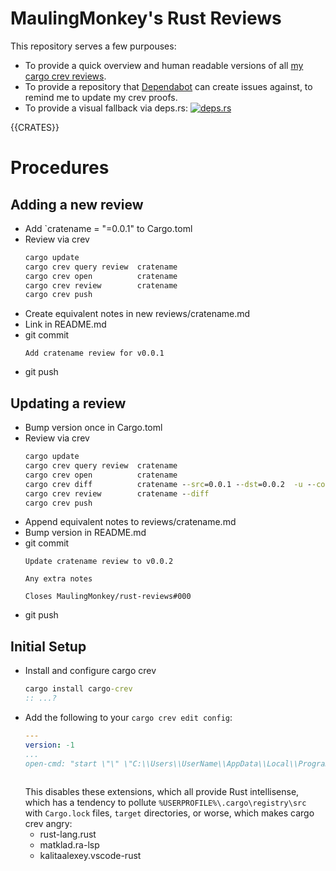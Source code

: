 # MaulingMonkey's Rust Reviews

This repository serves a few purpouses:
* To provide a quick overview and human readable versions of all [my cargo crev reviews](https://github.com/MaulingMonkey/crev-proofs).
* To provide a repository that [Dependabot](https://dependabot.com) can create issues against, to remind me to update my crev proofs.
* To provide a visual fallback via deps.rs:  [![deps.rs](https://deps.rs/repo/github/MaulingMonkey/rust-reviews/status.svg)](https://deps.rs/repo/github/MaulingMonkey/rust-reviews)

[crev-author]:      https://img.shields.io/badge/author-🐵-lightblue
[crev-none]:        https://img.shields.io/badge/crev-N/A-lightblue

[audio-rodio]:      https://img.shields.io/badge/🔊-rodio-green

[crev-positive]:    https://img.shields.io/badge/crev-✓-green
[crev-neutral]:     https://img.shields.io/badge/crev-%3D-lightgrey
[crev-negative]:    https://img.shields.io/badge/crev-✗-yellow
[crev-dangerous]:   https://img.shields.io/badge/crev-✗-red

{{CRATES}}

# Procedures

## Adding a new review

* Add `cratename = "=0.0.1" to Cargo.toml
* Review via crev
    ```cmd
    cargo update
    cargo crev query review  cratename
    cargo crev open          cratename
    cargo crev review        cratename
    cargo crev push
    ```
* Create equivalent notes in new reviews/cratename.md
* Link in README.md
* git commit
    ```
    Add cratename review for v0.0.1
    ```
* git push

## Updating a review

* Bump version once in Cargo.toml
* Review via crev
    ```cmd
    cargo update
    cargo crev query review  cratename
    cargo crev open          cratename
    cargo crev diff          cratename --src=0.0.1 --dst=0.0.2  -u --color
    cargo crev review        cratename --diff
    cargo crev push
    ```
* Append equivalent notes to reviews/cratename.md
* Bump version in README.md
* git commit
    ```
    Update cratename review to v0.0.2

    Any extra notes

    Closes MaulingMonkey/rust-reviews#000
    ```
* git push

## Initial Setup

* Install and configure cargo crev
    ```cmd
    cargo install cargo-crev
    :: ...?
    ```
* Add the following to your `cargo crev edit config`:
    ```yml
    ---
    version: -1
    ...
    open-cmd: "start \"\" \"C:\\Users\\UserName\\AppData\\Local\\Programs\\Microsoft VS Code\\Code.exe\" -n --disable-extension rust-lang.rust --disable-extension matklad.ra-lsp --disable-extension kalitaalexey.vscode-rust"
     
    ```
    This disables these extensions, which all provide Rust intellisense, which has a tendency to pollute `%USERPROFILE%\.cargo\registry\src` with `Cargo.lock` files, `target` directories, or worse, which makes cargo crev angry:
    * rust-lang.rust
    * matklad.ra-lsp
    * kalitaalexey.vscode-rust
